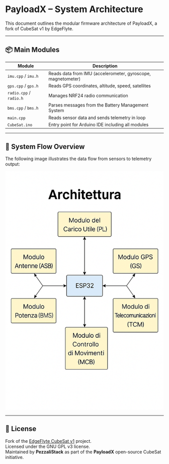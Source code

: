 # PayloadX – System Architecture

This document outlines the modular firmware architecture of PayloadX, a fork of CubeSat v1 by EdgeFlyte.

---

## 📦 Main Modules

| Module               | Description |
|----------------------|-------------|
| `imu.cpp` / `imu.h`  | Reads data from IMU (accelerometer, gyroscope, magnetometer) |
| `gps.cpp` / `gps.h`  | Reads GPS coordinates, altitude, speed, satellites |
| `radio.cpp` / `radio.h` | Manages NRF24 radio communication |
| `bms.cpp` / `bms.h`  | Parses messages from the Battery Management System |
| `main.cpp`           | Reads sensor data and sends telemetry in loop |
| `CubeSat.ino`        | Entry point for Arduino IDE including all modules |

---

## 🔁 System Flow Overview

The following image illustrates the data flow from sensors to telemetry output:

![PayloadX – System Architecture](./architettura.png)

---

## 📄 License

Fork of the [EdgeFlyte CubeSat v1](https://github.com/edgeflyte/CubeSatV1) project.  
Licensed under the GNU GPL v3 license.  
Maintained by **PezzaliStack** as part of the **PayloadX** open-source CubeSat initiative.
